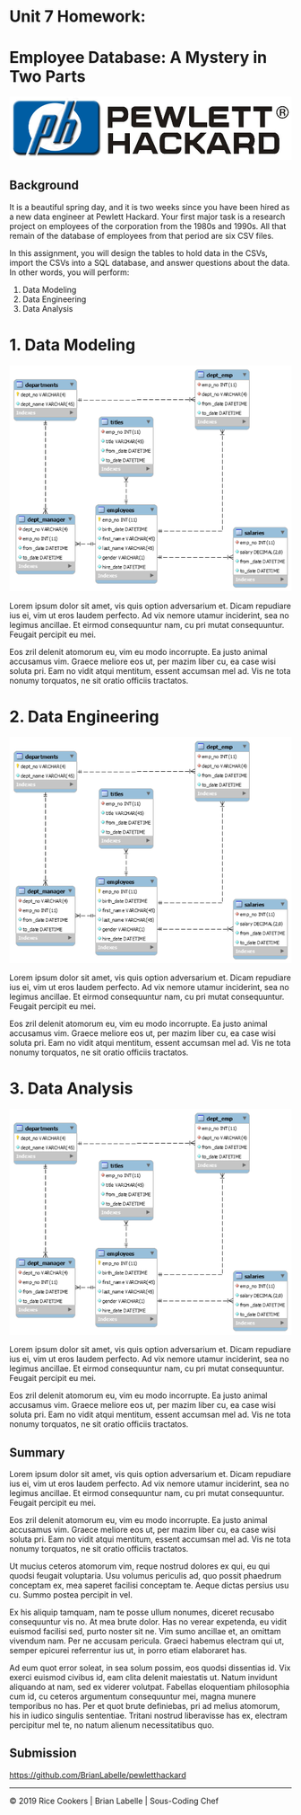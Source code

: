 # Unit 7 Homework: 
# Employee Database: A Mystery in Two Parts

![PewlettHackard](images/ph-logo-trimmed.jpg)


## Background

It is a beautiful spring day, and it is two weeks since you have been hired as a new data engineer at Pewlett Hackard. Your first major task is a research project on employees of the corporation from the 1980s and 1990s. All that remain of the database of employees from that period are six CSV files.

In this assignment, you will design the tables to hold data in the CSVs, import the CSVs into a SQL database, and answer questions about the data. In other words, you will perform:

1. Data Modeling
2. Data Engineering
3. Data Analysis

# 1. Data Modeling

![PH-Data-Modeling](resources/2019-PH-SQL-ER-Diagram-Using-MySQL.png)


Lorem ipsum dolor sit amet, vis quis option adversarium et. Dicam repudiare ius ei, vim ut eros laudem perfecto. Ad vix nemore utamur inciderint, sea no legimus ancillae. Et eirmod consequuntur nam, cu pri mutat consequuntur. Feugait percipit eu mei.

Eos zril delenit atomorum eu, vim eu modo incorrupte. Ea justo animal accusamus vim. Graece meliore eos ut, per mazim liber cu, ea case wisi soluta pri. Eam no vidit atqui mentitum, essent accumsan mel ad. Vis ne tota nonumy torquatos, ne sit oratio officiis tractatos.


# 2. Data Engineering

![PH-Data-Modeling](resources/2019-PH-SQL-ER-Diagram-Using-MySQL.png)


Lorem ipsum dolor sit amet, vis quis option adversarium et. Dicam repudiare ius ei, vim ut eros laudem perfecto. Ad vix nemore utamur inciderint, sea no legimus ancillae. Et eirmod consequuntur nam, cu pri mutat consequuntur. Feugait percipit eu mei.

Eos zril delenit atomorum eu, vim eu modo incorrupte. Ea justo animal accusamus vim. Graece meliore eos ut, per mazim liber cu, ea case wisi soluta pri. Eam no vidit atqui mentitum, essent accumsan mel ad. Vis ne tota nonumy torquatos, ne sit oratio officiis tractatos.


# 3. Data Analysis

![PH-Data-Modeling](resources/2019-PH-SQL-ER-Diagram-Using-MySQL.png)


Lorem ipsum dolor sit amet, vis quis option adversarium et. Dicam repudiare ius ei, vim ut eros laudem perfecto. Ad vix nemore utamur inciderint, sea no legimus ancillae. Et eirmod consequuntur nam, cu pri mutat consequuntur. Feugait percipit eu mei.

Eos zril delenit atomorum eu, vim eu modo incorrupte. Ea justo animal accusamus vim. Graece meliore eos ut, per mazim liber cu, ea case wisi soluta pri. Eam no vidit atqui mentitum, essent accumsan mel ad. Vis ne tota nonumy torquatos, ne sit oratio officiis tractatos.








## Summary

Lorem ipsum dolor sit amet, vis quis option adversarium et. Dicam repudiare ius ei, vim ut eros laudem perfecto. Ad vix nemore utamur inciderint, sea no legimus ancillae. Et eirmod consequuntur nam, cu pri mutat consequuntur. Feugait percipit eu mei.

Eos zril delenit atomorum eu, vim eu modo incorrupte. Ea justo animal accusamus vim. Graece meliore eos ut, per mazim liber cu, ea case wisi soluta pri. Eam no vidit atqui mentitum, essent accumsan mel ad. Vis ne tota nonumy torquatos, ne sit oratio officiis tractatos.

Ut mucius ceteros atomorum vim, reque nostrud dolores ex qui, eu qui quodsi feugait voluptaria. Usu volumus periculis ad, quo possit phaedrum conceptam ex, mea saperet facilisi conceptam te. Aeque dictas persius usu cu. Summo postea percipit in vel.

Ex his aliquip tamquam, nam te posse ullum nonumes, diceret recusabo consequuntur vis no. At mea brute dolor. Has no verear expetenda, eu vidit euismod facilisi sed, purto noster sit ne. Vim sumo ancillae et, an omittam vivendum nam. Per ne accusam pericula. Graeci habemus electram qui ut, semper epicurei referrentur ius ut, in porro etiam elaboraret has.

Ad eum quot error soleat, in sea solum possim, eos quodsi dissentias id. Vix exerci euismod civibus id, eam clita delenit maiestatis ut. Natum invidunt aliquando at nam, sed ex viderer volutpat. Fabellas eloquentiam philosophia cum id, cu ceteros argumentum consequuntur mei, magna munere temporibus no has. Per et quot brute definiebas, pri ad melius atomorum, his in iudico singulis sententiae. Tritani nostrud liberavisse has ex, electram percipitur mel te, no natum alienum necessitatibus quo.




## Submission

https://github.com/BrianLabelle/pewletthackard

- - -

© 2019 Rice Cookers | Brian Labelle | Sous-Coding Chef
